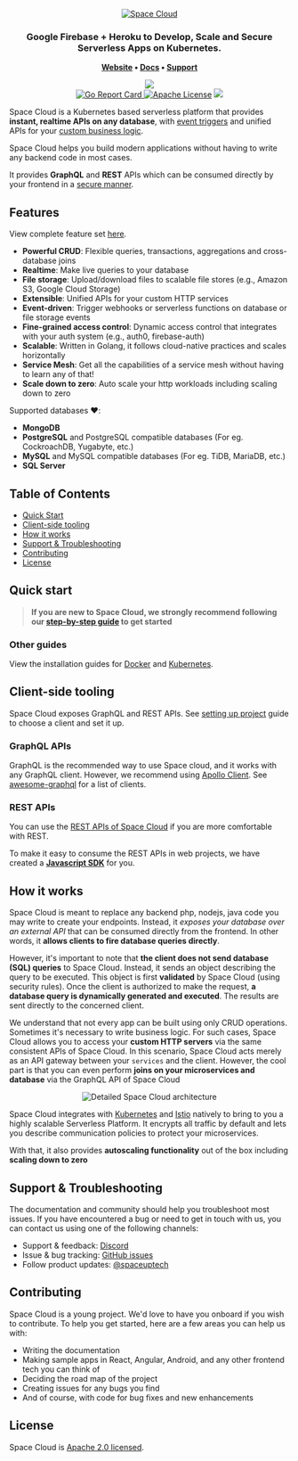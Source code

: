 <p align="center"><a href="https://www.spaceuptech.com"><img src="https://spaceuptech.com/icons/space-cloud-block-diagram1.png" alt="Space Cloud"></a></p>

<h3 align="center">
  Google Firebase + Heroku to Develop, Scale and Secure Serverless Apps on Kubernetes.
</h3>

<p align="center">
  <strong>
    <a href="https://spaceuptech.com/">Website</a>
    •
    <a href="https://docs.spaceuptech.com/">Docs</a>
    •
    <a href="https://discord.gg/RkGjW93">Support</a>
  </strong>
</p>
<p align="center">
    <a href="https://discord.gg/RkGjW93"><img src="https://img.shields.io/badge/chat-discord-brightgreen.svg?logo=discord&%20style=flat"></a>
    <br/>
    <a href="https://goreportcard.com/report/github.com/spaceuptech/space-cloud">
    <img alt="Go Report Card" src="https://goreportcard.com/badge/github.com/spaceuptech/space-cloud">
    </a>
    <a href="https://opensource.org/licenses/Apache-2.0"><img
    alt="Apache License"
    src="https://img.shields.io/badge/License-Apache%202.0-blue.svg"></a>
    <a href="https://twitter.com/intent/follow?screen_name=spaceuptech"><img src="https://img.shields.io/badge/                 Follow-spaceuptech-blue.svg?style=flat&logo=twitter"></a>
</p>

Space Cloud is a Kubernetes based serverless platform that provides **instant, realtime APIs on any database**, with [event triggers](https://docs.spaceuptech.com/microservices/eventing) and unified APIs for your [custom business logic](https://docs.spaceuptech.com/microservices/graphql).

Space Cloud helps you build modern applications without having to write any backend code in most cases.

It provides **GraphQL** and **REST** APIs which can be consumed directly by your frontend in a [secure manner](https://docs.spaceuptech.com/storage/database/securing-apis).

## Features 

View complete feature set [here](https://docs.spaceuptech.com/introduction/features).

- **Powerful CRUD**: Flexible queries, transactions, aggregations and cross-database joins
- **Realtime**: Make live queries to your database
- **File storage**: Upload/download files to scalable file stores (e.g., Amazon S3, Google Cloud Storage)
- **Extensible**: Unified APIs for your custom HTTP services
- **Event-driven**: Trigger webhooks or serverless functions on database or file storage events
- **Fine-grained access control**: Dynamic access control that integrates with your auth system (e.g., auth0, firebase-auth)
- **Scalable**: Written in Golang, it follows cloud-native practices and scales horizontally
- **Service Mesh**: Get all the capabilities of a service mesh without having to learn any of that!
- **Scale down to zero**: Auto scale your http workloads including scaling down to zero

Supported databases :heart::

- **MongoDB**
- **PostgreSQL** and PostgreSQL compatible databases (For eg. CockroachDB, Yugabyte, etc.)
- **MySQL** and MySQL compatible databases (For eg. TiDB, MariaDB, etc.)
- **SQL Server**

## Table of Contents

- [Quick Start](#quick-start)
- [Client-side tooling](#client-side-tooling)
- [How it works](#how-it-works)
- [Support & Troubleshooting](#support--troubleshooting)
- [Contributing](#contributing)
- [License](#license)

## Quick start

> **If you are new to Space Cloud, we strongly recommend following our [step-by-step guide](https://learn.spaceuptech.com/space-cloud/basics/setup/) to get started**

### Other guides

View the installation guides for [Docker](https://docs.spaceuptech.com/install/docker) and [Kubernetes](https://docs.spaceuptech.com/install/kubernetes).

## Client-side tooling
Space Cloud exposes GraphQL and REST APIs. See [setting up project](https://docs.spaceuptech.com/introduction/setting-up-project) guide to choose a client and set it up. 

### GraphQL APIs
GraphQL is the recommended way to use Space cloud, and it works with any GraphQL client. However, we recommend using [Apollo Client](https://github.com/apollographql/apollo-client). See [awesome-graphql](https://github.com/chentsulin/awesome-graphql) for a list of clients.

### REST APIs

You can use the [REST APIs of Space Cloud](https://app.swaggerhub.com/apis/YourTechBud/space-cloud/0.15.0) if you are more comfortable with REST. 

To make it easy to consume the REST APIs in web projects, we have created a [**Javascript SDK**](https://docs.spaceuptech.com/introduction/setting-up-project/javascript) for you.

## How it works

Space Cloud is meant to replace any backend php, nodejs, java code you may write to create your endpoints. Instead, it _exposes your database over an external API_ that can be consumed directly from the frontend. In other words, it **allows clients to fire database queries directly**.

However, it's important to note that **the client does not send database (SQL) queries** to Space Cloud. Instead, it sends an object describing the query to be executed. This object is first **validated** by Space Cloud (using security rules). Once the client is authorized to make the request, **a database query is dynamically generated and executed**. The results are sent directly to the concerned client.

We understand that not every app can be built using only CRUD operations. Sometimes it's necessary to write business logic. For such cases, Space Cloud allows you to access your **custom HTTP servers** via the same consistent APIs of Space Cloud.  In this scenario, Space Cloud acts merely as an API gateway between your `services` and the client. However, the cool part is that you can even perform **joins on your microservices and database** via the GraphQL API of Space Cloud

<div style="text-align: center">
<img src="https://spaceuptech.com/icons/space-cloud-detailed.png"  style="max-width: 80%" alt="Detailed Space Cloud architecture" />
</div>

Space Cloud integrates with [Kubernetes](https://kubernetes.io) and [Istio](https://istio.io) natively to bring to you a highly scalable Serverless Platform. It encrypts all traffic by default and lets you describe communication policies to protect your microservices.

With that, it also provides **autoscaling functionality** out of the box including **scaling down to zero**

## Support & Troubleshooting

The documentation and community should help you troubleshoot most issues. If you have encountered a bug or need to get in touch with us, you can contact us using one of the following channels:

- Support & feedback: [Discord](https://discord.gg/RkGjW93)
- Issue & bug tracking: [GitHub issues](https://github.com/spaceuptech/space-cloud/issues)
- Follow product updates: [@spaceuptech](https://twitter.com/spaceuptech)

## Contributing

Space Cloud is a young project. We'd love to have you onboard if you wish to contribute. To help you get started, here are a few areas you can help us with:

- Writing the documentation
- Making sample apps in React, Angular, Android, and any other frontend tech you can think of
- Deciding the road map of the project
- Creating issues for any bugs you find
- And of course, with code for bug fixes and new enhancements

## License

Space Cloud is [Apache 2.0 licensed](https://github.com/spaceuptech/space-cloud/blob/master/LICENSE).
